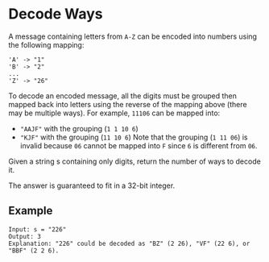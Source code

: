 # Decode Ways

A message containing letters from `A-Z` can be encoded into numbers using the following mapping:

```
'A' -> "1"
'B' -> "2"
...
'Z' -> "26"
```
To decode an encoded message, all the digits must be grouped then mapped back into letters using the reverse of the mapping above (there may be multiple ways). For example, `11106` can be mapped into:

- `"AAJF"` with the grouping (`1 1 10 6`)
- `"KJF"` with the grouping (`11 10 6`)
Note that the grouping (`1 11 06`) is invalid because `06` cannot be mapped into `F` since `6` is different from `06`.

Given a string s containing only digits, return the number of ways to decode it.

The answer is guaranteed to fit in a 32-bit integer.

## Example
```
Input: s = "226"
Output: 3
Explanation: "226" could be decoded as "BZ" (2 26), "VF" (22 6), or "BBF" (2 2 6).

```
